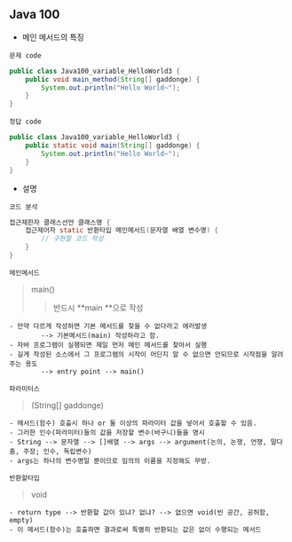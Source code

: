 ## Java 100

- 메인 메서드의 특징

`문제 code`

```java
public class Java100_variable_HelloWorld3 {
	public void main_method(String[] gaddonge) {
		System.out.println("Hello World~");
	}
}
```

`정답 code`

```java
public class Java100_variable_HelloWorld3 {
	public static void main(String[] gaddonge) {
		System.out.println("Hello World~");
	}
}
```

- 설명

`코드 분석`

```java
접근제한자 클래스선언 클래스명 {
	접근제어자 static 반환타입 메인메서드(문자열 배열 변수명) {
    	// 구현할 코드 작성
	}
}
```

`메인메서드`

> main()
>
> > 반드시  **main **으로 작성

```
- 만약 다르게 작성하면 기본 메서드를 찾을 수 없다라고 에러발생 
		--> 기본메서드(main) 작성하라고 함.
- 자바 프로그램이 실행되면 제일 먼저 메인 메서드를 찾아서 실행
- 길게 작성된 소스에서 그 프로그램의 시작이 어딘지 알 수 없으면 안되므로 시작점을 알려주는 용도
		--> entry point --> main()
```

`파라미터스`

> (String[] gaddonge)

```
- 메서드(함수) 호출시 하나 or 둘 이상의 파라미터 값을 넣어서 호출할 수 있음.
- 그러한 인수(파라미터)들의 값을 저장할 변수(바구니)들을 명시
- String --> 문자열 --> []배열 --> args --> argument(논의, 논쟁, 언쟁, 말다춤, 주장; 인수, 독립변수)
- args는 하나의 변수명일 뿐이므로 임의의 이름을 지정해도 무방.
```

`반환할타입`

> void

```
- return type --> 반환할 값이 있냐? 없냐? --> 없으면 void(빈 공간, 공허함, empty)
- 이 메서드(함수)는 호출하면 결과로써 특별히 반환되는 값은 없이 수행되는 메서드
```


